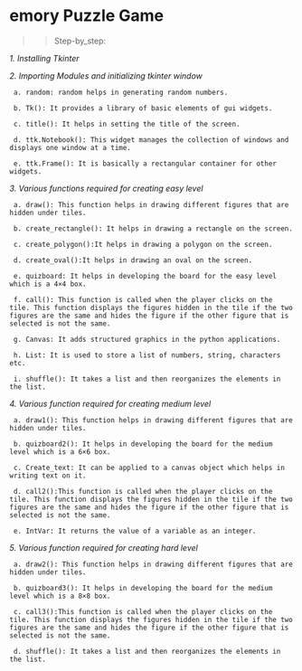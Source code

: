 # emory Puzzle Game


>> Step-by_step:

*1. Installing Tkinter*

    
*2. Importing Modules and initializing tkinter window*

     a. random: random helps in generating random numbers.
     
     b. Tk(): It provides a library of basic elements of gui widgets.
     
     c. title(): It helps in setting the title of the screen.
     
     d. ttk.Notebook(): This widget manages the collection of windows and displays one window at a time.
     
     e. ttk.Frame(): It is basically a rectangular container for other widgets.
     
 
*3. Various functions required for creating easy level*

     a. draw(): This function helps in drawing different figures that are hidden under tiles.
     
     b. create_rectangle(): It helps in drawing a rectangle on the screen.
     
     c. create_polygon():It helps in drawing a polygon on the screen.
     
     d. create_oval():It helps in drawing an oval on the screen.
     
     e. quizboard: It helps in developing the board for the easy level which is a 4×4 box.
     
     f. call(): This function is called when the player clicks on the tile. This function displays the figures hidden in the tile if the two figures are the same and hides the figure if the other figure that is selected is not the same.
     
     g. Canvas: It adds structured graphics in the python applications.
     
     h. List: It is used to store a list of numbers, string, characters etc.
     
     i. shuffle(): It takes a list and then reorganizes the elements in the list.
     
 
*4. Various function required for creating medium level*

     a. draw1(): This function helps in drawing different figures that are hidden under tiles.
     
     b. quizboard2(): It helps in developing the board for the medium level which is a 6×6 box.
     
     c. Create_text: It can be applied to a canvas object which helps in writing text on it.
     
     d. call2():This function is called when the player clicks on the tile. This function displays the figures hidden in the tile if the two figures are the same and hides the figure if the other figure that is selected is not the same.
     
     e. IntVar: It returns the value of a variable as an integer.
     
 
*5. Various function required for creating hard level*

     a. draw2(): This function helps in drawing different figures that are hidden under tiles.
     
     b. quizboard3(): It helps in developing the board for the medium level which is a 8×8 box.
     
     c. call3():This function is called when the player clicks on the tile. This function displays the figures hidden in the tile if the two figures are the same and hides the figure if the other figure that is selected is not the same.
     
     d. shuffle(): It takes a list and then reorganizes the elements in the list.
